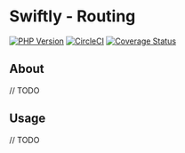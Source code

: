 # Swiftly - Routing

[![PHP Version](https://img.shields.io/badge/php->=7.4-blue)](https://www.php.net/supported-versions)
[![CircleCI](https://circleci.com/gh/SwiftlyPHP/routing/tree/main.svg?style=shield)](https://circleci.com/gh/SwiftlyPHP/routing/tree/main)
[![Coverage Status](https://coveralls.io/repos/github/SwiftlyPHP/routing/badge.svg?branch=main)](https://coveralls.io/github/SwiftlyPHP/routing?branch=main)

## About

// TODO

## Usage

// TODO
